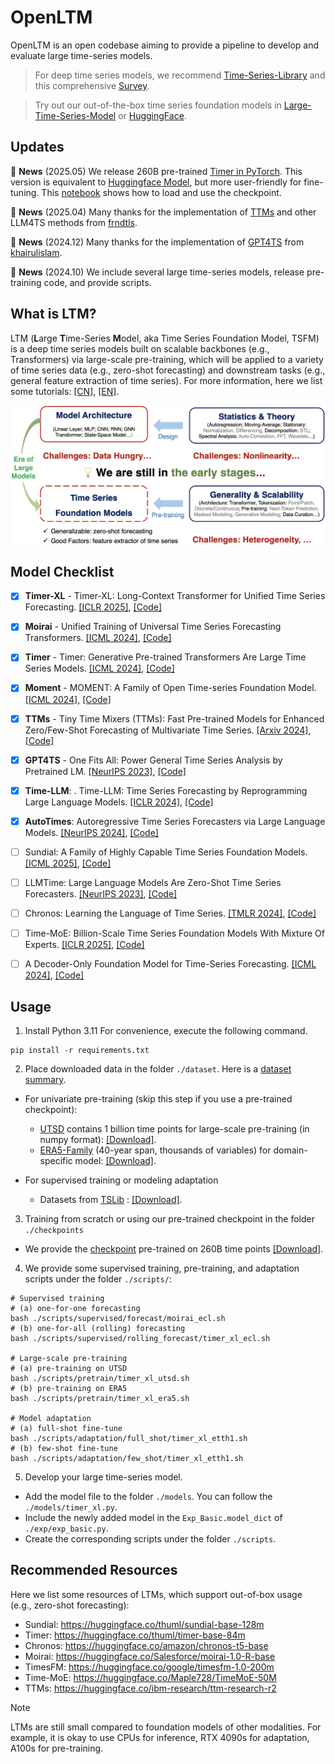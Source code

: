 # OpenLTM

OpenLTM is an open codebase aiming to provide a pipeline to develop and evaluate large time-series models.

> For deep time series models, we recommend [Time-Series-Library](https://github.com/thuml/Time-Series-Library) and this comprehensive [Survey](https://arxiv.org/abs/2407.13278).

> Try out our out-of-the-box time series foundation models in [Large-Time-Series-Model](https://github.com/thuml/Large-Time-Series-Model) or [HuggingFace](https://huggingface.co/collections/thuml/time-series-foundation-models-67c80ace73299239b651d954).

## Updates


:triangular_flag_on_post: **News** (2025.05) We release 260B pre-trained [Timer in PyTorch](https://cloud.tsinghua.edu.cn/f/01c35ca13f474176be7b/). This version is equivalent to [Huggingface Model](https://huggingface.co/thuml/timer-base-84m), but more user-friendly for fine-tuning. This [notebook](./load_pth_ckpt.ipynb) shows how to load and use the checkpoint.

:triangular_flag_on_post: **News** (2025.04) Many thanks for the implementation of [TTMs](https://arxiv.org/pdf/2401.03955) and other LLM4TS methods from [frndtls](https://github.com/frndtls).

:triangular_flag_on_post: **News** (2024.12) Many thanks for the implementation of [GPT4TS](https://arxiv.org/abs/2302.11939) from [khairulislam](https://github.com/khairulislam).

:triangular_flag_on_post: **News** (2024.10) We include several large time-series models, release pre-training code, and provide scripts.

## What is LTM?

LTM (**L**arge **T**ime-Series **M**odel, aka Time Series Foundation Model, TSFM) is a deep time series models built on scalable backbones (e.g., Transformers) via large-scale pre-training, which will be applied to a variety of time series data (e.g., zero-shot forecasting) and downstream tasks (e.g., general feature extraction of time series). For more information, here we list some tutorials: [[CN]](https://cloud.tsinghua.edu.cn/f/7b88e05d38bb40a1be30/), [[EN]](https://cloud.tsinghua.edu.cn/f/c5fca76d6fa54f1d891a/).

<p align="center">
<img src="./figures/overview.png" alt="" align=center />
</p>

## Model Checklist

- [x] **Timer-XL** - Timer-XL: Long-Context Transformer for Unified Time Series Forecasting. [[ICLR 2025]](https://arxiv.org/abs/2410.04803), [[Code]](https://github.com/thuml/Timer-XL)
- [x] **Moirai** - Unified Training of Universal Time Series Forecasting Transformers. [[ICML 2024]](https://arxiv.org/abs/2402.02592), [[Code]](https://github.com/SalesforceAIResearch/uni2ts)
- [x] **Timer** - Timer: Generative Pre-trained Transformers Are Large Time Series Models. [[ICML 2024]](https://arxiv.org/abs/2402.02368), [[Code]](https://github.com/thuml/Large-Time-Series-Model)
- [x] **Moment** - MOMENT: A Family of Open Time-series Foundation Model. [[ICML 2024]](https://arxiv.org/abs/2402.03885), [[Code]](https://github.com/moment-timeseries-foundation-model/moment)
- [x] **TTMs** - Tiny Time Mixers (TTMs): Fast Pre-trained Models for Enhanced Zero/Few-Shot Forecasting of Multivariate Time Series. [[Arxiv 2024]](https://arxiv.org/pdf/2401.03955), [[Code]](https://huggingface.co/ibm-research/ttm-research-r2)
- [x] **GPT4TS** - One Fits All: Power General Time Series Analysis by Pretrained LM. [[NeurIPS 2023]](https://arxiv.org/abs/2302.11939), [[Code]](https://github.com/DAMO-DI-ML/NeurIPS2023-One-Fits-All)
- [x] **Time-LLM**: . Time-LLM: Time Series Forecasting by Reprogramming Large Language Models. [[ICLR 2024]](https://arxiv.org/abs/2310.01728), [[Code]](https://github.com/KimMeen/Time-LLM)
- [x] **AutoTimes**: Autoregressive Time Series Forecasters via Large Language Models. [[NeurIPS 2024]](https://arxiv.org/abs/2402.02370), [[Code]](https://github.com/thuml/AutoTimes)
- [ ] Sundial: A Family of Highly Capable Time Series Foundation Models. [[ICML 2025]](https://arxiv.org/abs/2502.00816), [[Code]](https://github.com/thuml/Sundial)
- [ ] LLMTime: Large Language Models Are Zero-Shot Time Series Forecasters. [[NeurIPS 2023]](https://arxiv.org/abs/2310.07820), [[Code]](https://github.com/ngruver/llmtime)
- [ ] Chronos: Learning the Language of Time Series. [[TMLR 2024]](https://arxiv.org/abs/2403.07815), [[Code]](https://github.com/amazon-science/chronos-forecasting)
- [ ] Time-MoE: Billion-Scale Time Series Foundation Models With Mixture Of Experts. [[ICLR 2025]](https://arxiv.org/abs/2409.16040), [[Code]](https://github.com/Time-MoE/Time-MoE)
- [ ] A Decoder-Only Foundation Model for Time-Series Forecasting. [[ICML 2024]](https://arxiv.org/abs/2310.10688), [[Code]](https://github.com/google-research/timesfm)


## Usage

1. Install Python 3.11 For convenience, execute the following command.

```
pip install -r requirements.txt
```

2. Place downloaded data in the folder ```./dataset```. Here is a [dataset summary](./figures/datasets.png).

- For univariate pre-training (skip this step if you use a pre-trained checkpoint):
  * [UTSD](https://huggingface.co/datasets/thuml/UTSD) contains 1 billion time points for large-scale pre-training (in numpy format): [[Download]](https://cloud.tsinghua.edu.cn/f/93868e3a9fb144fe9719/
).
  * [ERA5-Family](https://www.ecmwf.int/en/forecasts/dataset/ecmwf-reanalysis-v5) (40-year span, thousands of variables) for domain-specific model: [[Download]](https://cloud.tsinghua.edu.cn/f/7fe0b95032c64d39bc4a/).

- For supervised training or modeling adaptation
  * Datasets from [TSLib](https://github.com/thuml/Time-Series-Library) : [[Download]](https://cloud.tsinghua.edu.cn/f/4d83223ad71047e28aec/).

3. Training from scratch or using our pre-trained checkpoint in the folder ```./checkpoints```

- We provide the [checkpoint](https://arxiv.org/abs/2410.04803) pre-trained on 260B time points [[Download]](https://cloud.tsinghua.edu.cn/f/01c35ca13f474176be7b/).

4. We provide some supervised training, pre-training, and adaptation scripts under the folder `./scripts/`:

```
# Supervised training
# (a) one-for-one forecasting
bash ./scripts/supervised/forecast/moirai_ecl.sh
# (b) one-for-all (rolling) forecasting
bash ./scripts/supervised/rolling_forecast/timer_xl_ecl.sh

# Large-scale pre-training
# (a) pre-training on UTSD
bash ./scripts/pretrain/timer_xl_utsd.sh
# (b) pre-training on ERA5
bash ./scripts/pretrain/timer_xl_era5.sh

# Model adaptation
# (a) full-shot fine-tune
bash ./scripts/adaptation/full_shot/timer_xl_etth1.sh
# (b) few-shot fine-tune
bash ./scripts/adaptation/few_shot/timer_xl_etth1.sh
```

5. Develop your large time-series model.

- Add the model file to the folder `./models`. You can follow the `./models/timer_xl.py`.
- Include the newly added model in the `Exp_Basic.model_dict` of  `./exp/exp_basic.py`.
- Create the corresponding scripts under the folder `./scripts`.

## Recommended Resources

Here we list some resources of LTMs, which support out-of-box usage (e.g., zero-shot forecasting):

- Sundial: https://huggingface.co/thuml/sundial-base-128m
- Timer: https://huggingface.co/thuml/timer-base-84m
- Chronos: https://huggingface.co/amazon/chronos-t5-base
- Moirai: https://huggingface.co/Salesforce/moirai-1.0-R-base
- TimesFM: https://huggingface.co/google/timesfm-1.0-200m
- Time-MoE: https://huggingface.co/Maple728/TimeMoE-50M
- TTMs: https://huggingface.co/ibm-research/ttm-research-r2

> [!NOTE]
> LTMs are still small compared to foundation models of other modalities. For example, it is okay to use CPUs for inference, RTX 4090s for adaptation, A100s for pre-training.